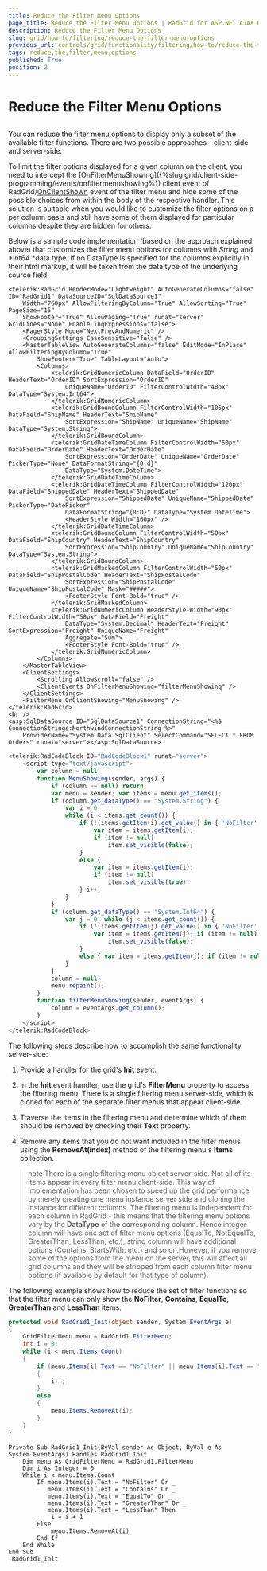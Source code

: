 ```yaml
---
title: Reduce the Filter Menu Options
page_title: Reduce the Filter Menu Options | RadGrid for ASP.NET AJAX Documentation
description: Reduce the Filter Menu Options
slug: grid/how-to/filtering/reduce-the-filter-menu-options
previous_url: controls/grid/functionality/filtering/how-to/reduce-the-filter-menu-options
tags: reduce,the,filter,menu,options
published: True
position: 2
---
```


# Reduce the Filter Menu Options



##

You can reduce the filter menu options to display only a subset of the available filter functions. There are two possible approaches - client-side and server-side.

To limit the filter options displayed for a given column on the client, you need to intercept the [OnFilterMenuShowing]({%slug grid/client-side-programming/events/onfiltermenushowing%}) client event of RadGrid/[OnClientShown](http://www.telerik.com/help/aspnet-ajax/menu_clientsideonclientshown.html) event of the filter menu and hide some of the possible choices from within the body of the respective handler. This solution is suitable when you would like to customize the filter options on a per column basis and still have some of them displayed for particular columns despite they are hidden for others.

Below is a sample code implementation (based on the approach explained above) that customizes the filter menu options for columns with *String* and *Int64 *data type. If no DataType is specified for the columns explicitly in their html markup, it will be taken from the data type of the underlying source field:



````ASP.NET
<telerik:RadGrid RenderMode="Lightweight" AutoGenerateColumns="false" ID="RadGrid1" DataSourceID="SqlDataSource1"
    Width="760px" AllowFilteringByColumn="True" AllowSorting="True" PageSize="15"
    ShowFooter="True" AllowPaging="True" runat="server" GridLines="None" EnableLinqExpressions="false">
    <PagerStyle Mode="NextPrevAndNumeric" />
    <GroupingSettings CaseSensitive="false" />
    <MasterTableView AutoGenerateColumns="false" EditMode="InPlace" AllowFilteringByColumn="True"
        ShowFooter="True" TableLayout="Auto">
        <Columns>
            <telerik:GridNumericColumn DataField="OrderID" HeaderText="OrderID" SortExpression="OrderID"
                UniqueName="OrderID" FilterControlWidth="40px" DataType="System.Int64">
            </telerik:GridNumericColumn>
            <telerik:GridBoundColumn FilterControlWidth="105px" DataField="ShipName" HeaderText="ShipName"
                SortExpression="ShipName" UniqueName="ShipName" DataType="System.String">
            </telerik:GridBoundColumn>
            <telerik:GridDateTimeColumn FilterControlWidth="50px" DataField="OrderDate" HeaderText="OrderDate"
                SortExpression="OrderDate" UniqueName="OrderDate" PickerType="None" DataFormatString="{0:d}"
                DataType="System.DateTime">
            </telerik:GridDateTimeColumn>
            <telerik:GridDateTimeColumn FilterControlWidth="120px" DataField="ShippedDate" HeaderText="ShippedDate"
                SortExpression="ShippedDate" UniqueName="ShippedDate" PickerType="DatePicker"
                DataFormatString="{0:D}" DataType="System.DateTime">
                <HeaderStyle Width="160px" />
            </telerik:GridDateTimeColumn>
            <telerik:GridBoundColumn FilterControlWidth="50px" DataField="ShipCountry" HeaderText="ShipCountry"
                SortExpression="ShipCountry" UniqueName="ShipCountry" DataType="System.String">
            </telerik:GridBoundColumn>
            <telerik:GridMaskedColumn FilterControlWidth="50px" DataField="ShipPostalCode" HeaderText="ShipPostalCode"
                SortExpression="ShipPostalCode" UniqueName="ShipPostalCode" Mask="#####">
                <FooterStyle Font-Bold="true" />
            </telerik:GridMaskedColumn>
            <telerik:GridNumericColumn HeaderStyle-Width="90px" FilterControlWidth="50px" DataField="Freight"
                DataType="System.Decimal" HeaderText="Freight" SortExpression="Freight" UniqueName="Freight"
                Aggregate="Sum">
                <FooterStyle Font-Bold="true" />
            </telerik:GridNumericColumn>
        </Columns>
    </MasterTableView>
    <ClientSettings>
        <Scrolling AllowScroll="false" />
        <ClientEvents OnFilterMenuShowing="filterMenuShowing" />
    </ClientSettings>
    <FilterMenu OnClientShowing="MenuShowing" />
</telerik:RadGrid>
<br />
<asp:SqlDataSource ID="SqlDataSource1" ConnectionString="<%$ ConnectionStrings:NorthwindConnectionString %>"
    ProviderName="System.Data.SqlClient" SelectCommand="SELECT * FROM Orders" runat="server"></asp:SqlDataSource>
````
````JavaScript
<telerik:RadCodeBlock ID="RadCodeBlock1" runat="server">
    <script type="text/javascript">
        var column = null;
        function MenuShowing(sender, args) {
            if (column == null) return;
            var menu = sender; var items = menu.get_items();
            if (column.get_dataType() == "System.String") {
                var i = 0;
                while (i < items.get_count()) {
                    if (!(items.getItem(i).get_value() in { 'NoFilter': '', 'Contains': '', 'NotIsEmpty': '', 'IsEmpty': '', 'NotEqualTo': '', 'EqualTo': '' })) {
                        var item = items.getItem(i);
                        if (item != null)
                            item.set_visible(false);
                    }
                    else {
                        var item = items.getItem(i);
                        if (item != null)
                            item.set_visible(true);
                    } i++;
                }
            }
            if (column.get_dataType() == "System.Int64") {
                var j = 0; while (j < items.get_count()) {
                    if (!(items.getItem(j).get_value() in { 'NoFilter': '', 'GreaterThan': '', 'LessThan': '', 'NotEqualTo': '', 'EqualTo': '' })) {
                        var item = items.getItem(j); if (item != null)
                            item.set_visible(false);
                    }
                    else { var item = items.getItem(j); if (item != null) item.set_visible(true); } j++;
                }
            }
            column = null;
            menu.repaint();
        }
        function filterMenuShowing(sender, eventArgs) {
            column = eventArgs.get_column();
        }
    </script>
</telerik:RadCodeBlock>
````


The following steps describe how to accomplish the same functionality server-side:

1. Provide a handler for the grid's **Init** event.

1. In the **Init** event handler, use the grid's **FilterMenu** property to access the filtering menu. There is a single filtering menu server-side, which is cloned for each of the separate filter menus that appear client-side.

1. Traverse the items in the filtering menu and determine which of them should be removed by checking their **Text** property.

1. Remove any items that you do not want included in the filter menus using the **RemoveAt(index)** method of the filtering menu's **Items** collection.

>note There is a single filtering menu object server-side. Not all of its items appear in every filter menu client-side. This way of implementation has been chosen to speed up the grid performance by merely creating one menu instance server side and cloning the instance for different columns. The filtering menu is independent for each column in RadGrid - this means that the filtering menu options vary by the **DataType** of the corresponding column. Hence integer column will have one set of filter menu options (EqualTo, NotEqualTo, GreaterThan, LessThan, etc.), string column will have additional options (Contains, StartsWith. etc.) and so on.However, if you remove some of the options from the menu on the server, this will affect all grid columns and they will be stripped from each column filter menu options (if available by default for that type of column).
>


The following example shows how to reduce the set of filter functions so that the filter menu can only show the **NoFilter**, **Contains**, **EqualTo**, **GreaterThan** and **LessThan** items:



````C#
protected void RadGrid1_Init(object sender, System.EventArgs e)
{
    GridFilterMenu menu = RadGrid1.FilterMenu;
    int i = 0;
    while (i < menu.Items.Count)
    {
        if (menu.Items[i].Text == "NoFilter" || menu.Items[i].Text == "Contains" || menu.Items[i].Text == "EqualTo" || menu.Items[i].Text == "GreaterThan" || menu.Items[i].Text == "LessThan")
        {
            i++;
        }
        else
        {
            menu.Items.RemoveAt(i);
        }
    }
}
````
````VB
Private Sub RadGrid1_Init(ByVal sender As Object, ByVal e As System.EventArgs) Handles RadGrid1.Init
    Dim menu As GridFilterMenu = RadGrid1.FilterMenu
    Dim i As Integer = 0
    While i < menu.Items.Count
        If menu.Items(i).Text = "NoFilter" Or _
           menu.Items(i).Text = "Contains" Or _
           menu.Items(i).Text = "EqualTo" Or _
           menu.Items(i).Text = "GreaterThan" Or _
           menu.Items(i).Text = "LessThan" Then
            i = i + 1
        Else
            menu.Items.RemoveAt(i)
        End If
    End While
End Sub
'RadGrid1_Init

````


